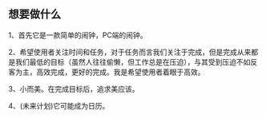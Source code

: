 ## 想要做什么

1、首先它是一款简单的闹钟，PC端的闹钟。

2、希望使用者关注时间和任务，对于任务而言我们关注于完成，但是完成从来都是我们最低的目标（虽然人往往偷懒，但工作总是在压迫），与其受到压迫不如反客为主，高效完成，更好的完成。我是希望使用者着眼于高效。

3、小而美。在完成目标后，追求美应该。

4、(未来计划)它可能成为日历。
